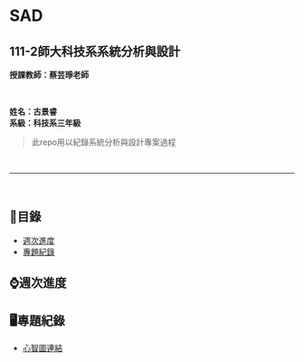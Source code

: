 # SAD

## 111-2師大科技系系統分析與設計

**授課教師：蔡芸琤老師**

<br />

**姓名：古景睿** <br/>
**系級：科技系三年級**
>此repo用以紀錄系統分析與設計專案過程

<br />  

----------------------------

<br />  

## 🧭目錄
- [週次進度](#週次進度)
- [專題紀錄](#專題紀錄)


## ⌚週次進度

## 🖥專題紀錄

- [心智圖連結](https://gitmind.com/app/docs/m3wnjzsz)

